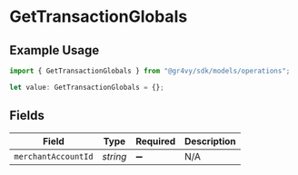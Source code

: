 # GetTransactionGlobals

## Example Usage

```typescript
import { GetTransactionGlobals } from "@gr4vy/sdk/models/operations";

let value: GetTransactionGlobals = {};
```

## Fields

| Field               | Type                | Required            | Description         |
| ------------------- | ------------------- | ------------------- | ------------------- |
| `merchantAccountId` | *string*            | :heavy_minus_sign:  | N/A                 |